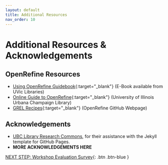 ```yaml
---
layout: default
title: Additional Resources
nav_order: 10
---
```

# Additional Resources & Acknowledgements

## OpenRefine Resources
- [Using OpenRefine Guidebook](http://ezproxy.library.uvic.ca/login?url=http://search.ebscohost.com/login.aspx?direct=true&scope=site&db=nlebk&db=nlabk&AN=639455){:target="_blank"} (E-Book available from UVic Libraries)
- [Online Guide to OpenRefine](https://guides.library.illinois.edu/openrefine/grel){:target="_blank"} (University of Illinois Urbana Champaign Library)
- [GREL Recipes](https://github.com/OpenRefine/OpenRefine/wiki/Recipes){:target="_blank"} (OpenRefine GitHub Webpage)

## Acknowledgements

- [UBC Library Research Commons](https://github.com/ubc-library-rc/), for their assistance with the Jekyll template for GitHub Pages.
- **MORE ACKNOWLEDGEMENTS HERE**

[NEXT STEP: Workshop Evaluation Survey](workshop-survey.html){: .btn .btn-blue }
